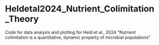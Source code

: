 # Heldetal2024_Nutrient_Colimitation_Theory
Code for data analysis and plotting for Held et al., 2024 "Nutrient colimitation is a quantitative, dynamic property of microbial populations"

